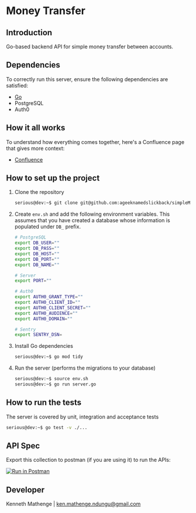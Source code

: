 # Money Transfer
## Introduction
Go-based backend API for simple money transfer between accounts.
## Dependencies

To correctly run this server, ensure the following dependencies are satisfied:

- [Go](https://go.dev/doc/install)
- PostgreSQL
- Auth0

## How it all works

To understand how everything comes together, here's a Confluence page that gives more context:

- [Confluence](https://kenmathengendungu.atlassian.net/l/cp/ez1K4gda)

## How to set up the project
1. Clone the repository
    ```bash
    serious@dev:~$ git clone git@github.com:ageeknamedslickback/simpleMoneyTransfer.git
    ```

2. Create `env.sh` and add the following environment variables. This assumes that you have
created a database whose information is populated under `DB_` prefix.
    ```bash
    # PostgreSQL
    export DB_USER=""
    export DB_PASS=""
    export DB_HOST=""
    export DB_PORT=""
    export DB_NAME=""

    # Server
    export PORT=""

    # Auth0
    export AUTH0_GRANT_TYPE=""
    export AUTH0_CLIENT_ID=""
    export AUTH0_CLIENT_SECRET=""
    export AUTH0_AUDIENCE=""
    export AUTH0_DOMAIN=""

    # Sentry
    export SENTRY_DSN=
    ```

3. Install Go dependencies
    ```bash
    serious@dev:~$ go mod tidy
    ```

4. Run the server (performs the migrations to your database)
    ```bash
    serious@dev:~$ source env.sh
    serious@dev:~$ go run server.go
    ```
## How to run the tests

The server is covered by unit, integration and acceptance tests
```bash
serious@dev:~$ go test -v ./...
```

## API Spec

Export this collection to postman (if you are using it) to run the APIs:

[![Run in Postman](https://run.pstmn.io/button.svg)](https://api.postman.com/collections/7960412-d8519d9e-e031-41fa-9c3a-74660876ab2b?access_key=PMAT-01H9Q4R2AQAF7YJ86G1P8BV4CP)

## Developer

Kenneth Mathenge | ken.mathenge.ndungu@gmail.com